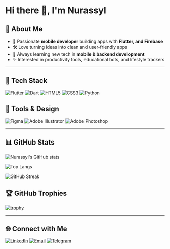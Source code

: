 # Hi there 👋, I'm Nurassyl  

## 🚀 About Me  
- 📱 Passionate **mobile developer** building apps with **Flutter, and Firebase**  
- 🛠️ Love turning ideas into clean and user-friendly apps  
- 🌱 Always learning new tech in **mobile & backend development**  
- ✨ Interested in productivity tools, educational bots, and lifestyle trackers  

---

## 🧰 Tech Stack  
 
![Flutter](https://img.shields.io/badge/Flutter-02569B?style=for-the-badge&logo=flutter&logoColor=white)   ![Dart](https://img.shields.io/badge/Dart-0175C2?style=for-the-badge&logo=dart&logoColor=white)   ![HTML5](https://img.shields.io/badge/HTML5-E34F26?style=for-the-badge&logo=html5&logoColor=white)   ![CSS3](https://img.shields.io/badge/CSS3-1572B6?style=for-the-badge&logo=css3&logoColor=white)  ![Python](https://img.shields.io/badge/Python-3776AB?style=for-the-badge&logo=python&logoColor=white)

## 🎨 Tools & Design  

![Figma](https://img.shields.io/badge/Figma-F24E1E?style=for-the-badge&logo=figma&logoColor=white)   ![Adobe Illustrator](https://img.shields.io/badge/%20Illustrator-FF9A00?style=for-the-badge&logo=adobeillustrator&logoColor=white)   ![Adobe Photoshop](https://img.shields.io/badge/%20Photoshop-31A8FF?style=for-the-badge&logo=adobephotoshop&logoColor=white)  

---

## 📊 GitHub Stats  

![Nurassyl's GitHub stats](https://github-readme-stats.vercel.app/api?username=nurassyl-coder&show_icons=true&theme=radical)  

![Top Langs](https://github-readme-stats.vercel.app/api/top-langs/?username=nurassyl-coder&layout=compact&theme=radical)  

![GitHub Streak](https://github-readme-streak-stats.herokuapp.com?user=nurassyl-coder&theme=radical)  

## 🏆 GitHub Trophies
[![trophy](https://github-profile-trophy.vercel.app/?username=nurassyl-coder&theme=radical&no-frame=true&margin-w=10)](https://github.com/ryo-ma/github-profile-trophy)

---

## 🌐 Connect with Me  

[![LinkedIn](https://img.shields.io/badge/LinkedIn-0A66C2?style=for-the-badge&logo=linkedin&logoColor=white)](https://www.linkedin.com/in/%D0%BD%D2%B1%D1%80%D0%B0%D1%81%D1%8B%D0%BB-%D0%BC%D2%B1%D1%85%D0%B0%D0%BC%D0%B1%D0%B5%D1%82%D0%B0%D0%BB%D1%8B%D2%B1%D0%BB%D1%8B-455236383)   [![Email](https://img.shields.io/badge/Email-D14836?style=for-the-badge&logo=gmail&logoColor=white)](mukhambetalynurassyl@gmail.com)   [![Telegram](https://img.shields.io/badge/Telegram-2CA5E0?style=for-the-badge&logo=telegram&logoColor=white)](https://t.me/nurassy1_m)
